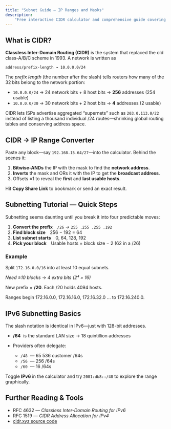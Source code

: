 ```yaml
---
title: "Subnet Guide — IP Ranges and Masks"
description:
    "Free interactive CIDR calculator and comprehensive guide covering subnetting, IP ranges, subnet masks and addressing."
---
```


## What is CIDR?

**Classless Inter-Domain Routing (CIDR)** is the system that replaced the old class-A/B/C scheme in 1993.
A network is written as

```
address/prefix-length → 10.0.0.0/24
```

The *prefix length* (the number after the slash) tells routers how many of the 32 bits belong to the network portion:

* `10.0.0.0/24` → 24 network bits + 8 host bits → **256** addresses (254 usable)
* `10.0.0.0/30` → 30 network bits + 2 host bits → **4** addresses (2 usable)

CIDR lets ISPs advertise aggregated “supernets” such as `203.0.113.0/22` instead of listing a thousand individual /24 routes—shrinking global routing tables and conserving address space.

## CIDR → IP Range Converter

Paste any block—say `192.168.15.64/27`—into the calculator. Behind the scenes it:

1. **Bitwise-ANDs** the IP with the mask to find the **network address**.
2. **Inverts** the mask and ORs it with the IP to get the **broadcast address**.
3. Offsets ±1 to reveal the **first** and **last usable hosts**.

Hit **Copy Share Link** to bookmark or send an exact result.

## Subnetting Tutorial — Quick Steps

Subnetting seems daunting until you break it into four predictable moves:

1. **Convert the prefix** `/26` → `255 .255 .255 .192`
2. **Find block size** 256 − 192 = 64
3. **List subnet starts** 0, 64, 128, 192
4. **Pick your block** Usable hosts = block size − 2 (62 in a /26)

### Example

Split `172.16.0.0/16` into at least 10 equal subnets.

*Need ≥10 blocks → 4 extra bits (2⁴ = 16)*

New prefix = **/20**. Each /20 holds 4094 hosts.

Ranges begin 172.16.0.0, 172.16.16.0, 172.16.32.0 … to 172.16.240.0.

## IPv6 Subnetting Basics

The slash notation is identical in IPv6—just with 128-bit addresses.

* **/64**  is the standard LAN size → 18 quintillion addresses
* Providers often delegate:

  * `/48`  — 65 536 customer /64s
  * `/56`  — 256 /64s
  * `/60`  — 16 /64s

Toggle **IPv6** in the calculator and try `2001:db8::/48` to explore the range graphically.

## Further Reading & Tools

* RFC 4632 — *Classless Inter-Domain Routing for IPv6*
* RFC 1519 — *CIDR Address Allocation for IPv4*
* [cidr.xyz source code](https://github.com/yuvadm/cidr.xyz)
